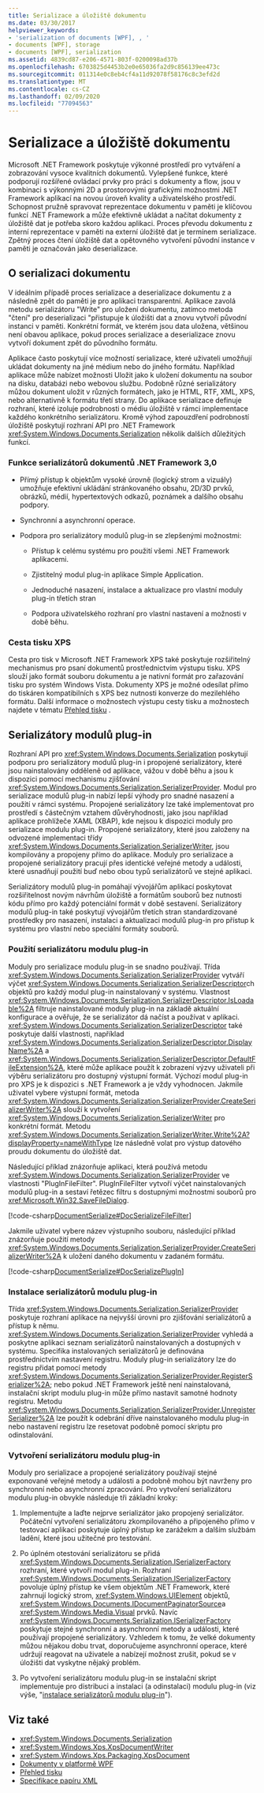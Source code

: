 ```yaml
---
title: Serializace a úložiště dokumentu
ms.date: 03/30/2017
helpviewer_keywords:
- 'serialization of documents [WPF], , '
- documents [WPF], storage
- documents [WPF], serialization
ms.assetid: 4839cd87-e206-4571-803f-0200098ad37b
ms.openlocfilehash: 6703825d4453b2e0e65036fa2d9c856139ee473c
ms.sourcegitcommit: 011314e0c8eb4cf4a11d92078f58176c8c3efd2d
ms.translationtype: MT
ms.contentlocale: cs-CZ
ms.lasthandoff: 02/09/2020
ms.locfileid: "77094563"
---
```

# <a name="document-serialization-and-storage"></a>Serializace a úložiště dokumentu

Microsoft .NET Framework poskytuje výkonné prostředí pro vytváření a zobrazování vysoce kvalitních dokumentů.  Vylepšené funkce, které podporují rozšířené ovládací prvky pro práci s dokumenty a flow, jsou v kombinaci s výkonnými 2D a prostorovými grafickými možnostmi .NET Framework aplikací na novou úroveň kvality a uživatelského prostředí.  Schopnost pružně spravovat reprezentace dokumentu v paměti je klíčovou funkcí .NET Framework a může efektivně ukládat a načítat dokumenty z úložiště dat je potřeba skoro každou aplikaci.  Proces převodu dokumentu z interní reprezentace v paměti na externí úložiště dat je termínem serializace.  Zpětný proces čtení úložiště dat a opětovného vytvoření původní instance v paměti je označován jako deserializace.

<a name="AboutSerialization"></a>

## <a name="about-document-serialization"></a>O serializaci dokumentu

V ideálním případě proces serializace a deserializace dokumentu z a následně zpět do paměti je pro aplikaci transparentní.  Aplikace zavolá metodu serializátoru "Write" pro uložení dokumentu, zatímco metoda "čtení" pro deserializaci "přistupuje k úložišti dat a znovu vytvoří původní instanci v paměti.  Konkrétní formát, ve kterém jsou data uložena, většinou není obavou aplikace, pokud proces serializace a deserializace znovu vytvoří dokument zpět do původního formátu.

Aplikace často poskytují více možností serializace, které uživateli umožňují ukládat dokumenty na jiné médium nebo do jiného formátu.  Například aplikace může nabízet možnosti Uložit jako k uložení dokumentu na soubor na disku, databázi nebo webovou službu.  Podobně různé serializátory můžou dokument uložit v různých formátech, jako je HTML, RTF, XML, XPS, nebo alternativně k formátu třetí strany.  Do aplikace serializace definuje rozhraní, které izoluje podrobnosti o médiu úložiště v rámci implementace každého konkrétního serializátoru.  Kromě výhod zapouzdření podrobností úložiště poskytují rozhraní API pro .NET Framework <xref:System.Windows.Documents.Serialization> několik dalších důležitých funkcí.

### <a name="features-of-net-framework-30-document-serializers"></a>Funkce serializátorů dokumentů .NET Framework 3,0

- Přímý přístup k objektům vysoké úrovně (logický strom a vizuály) umožňuje efektivní ukládání stránkovaného obsahu, 2D/3D prvků, obrázků, médií, hypertextových odkazů, poznámek a dalšího obsahu podpory.

- Synchronní a asynchronní operace.

- Podpora pro serializátory modulů plug-in se zlepšenými možnostmi:

  - Přístup k celému systému pro použití všemi .NET Framework aplikacemi.

  - Zjistitelný modul plug-in aplikace Simple Application.

  - Jednoduché nasazení, instalace a aktualizace pro vlastní moduly plug-in třetích stran

  - Podpora uživatelského rozhraní pro vlastní nastavení a možnosti v době běhu.

### <a name="xps-print-path"></a>Cesta tisku XPS

Cesta pro tisk v Microsoft .NET Framework XPS také poskytuje rozšiřitelný mechanismus pro psaní dokumentů prostřednictvím výstupu tisku.  XPS slouží jako formát souboru dokumentu a je nativní formát pro zařazování tisku pro systém Windows Vista.  Dokumenty XPS je možné odesílat přímo do tiskáren kompatibilních s XPS bez nutnosti konverze do mezilehlého formátu.  Další informace o možnostech výstupu cesty tisku a možnostech najdete v tématu [Přehled tisku](printing-overview.md) .

<a name="PluginSerializers"></a>

## <a name="plug-in-serializers"></a>Serializátory modulů plug-in

Rozhraní API pro <xref:System.Windows.Documents.Serialization> poskytují podporu pro serializátory modulů plug-in i propojené serializátory, které jsou nainstalovány odděleně od aplikace, vážou v době běhu a jsou k dispozici pomocí mechanismu zjišťování <xref:System.Windows.Documents.Serialization.SerializerProvider>.  Modul pro serializace modulů plug-in nabízí lepší výhody pro snadné nasazení a použití v rámci systému.  Propojené serializátory lze také implementovat pro prostředí s částečným vztahem důvěryhodnosti, jako jsou například aplikace prohlížeče XAML (XBAP), kde nejsou k dispozici moduly pro serializace modulu plug-in.  Propojené serializátory, které jsou založeny na odvozené implementaci třídy <xref:System.Windows.Documents.Serialization.SerializerWriter>, jsou kompilovány a propojeny přímo do aplikace.  Moduly pro serializace a propojené serializátory pracují přes identické veřejné metody a události, které usnadňují použití buď nebo obou typů serializátorů ve stejné aplikaci.

Serializátory modulů plug-in pomáhají vývojářům aplikací poskytovat rozšiřitelnost novým návrhům úložiště a formátům souborů bez nutnosti kódu přímo pro každý potenciální formát v době sestavení.  Serializátory modulů plug-in také poskytují vývojářům třetích stran standardizované prostředky pro nasazení, instalaci a aktualizaci modulů plug-in pro přístup k systému pro vlastní nebo speciální formáty souborů.

### <a name="using-a-plug-in-serializer"></a>Použití serializátoru modulu plug-in

Moduly pro serializace modulu plug-in se snadno používají.  Třída <xref:System.Windows.Documents.Serialization.SerializerProvider> vytváří výčet <xref:System.Windows.Documents.Serialization.SerializerDescriptor>ch objektů pro každý modul plug-in nainstalovaný v systému.  Vlastnost <xref:System.Windows.Documents.Serialization.SerializerDescriptor.IsLoadable%2A> filtruje nainstalované moduly plug-in na základě aktuální konfigurace a ověřuje, že se serializátor dá načíst a používat v aplikaci.  <xref:System.Windows.Documents.Serialization.SerializerDescriptor> také poskytuje další vlastnosti, například <xref:System.Windows.Documents.Serialization.SerializerDescriptor.DisplayName%2A> a <xref:System.Windows.Documents.Serialization.SerializerDescriptor.DefaultFileExtension%2A>, které může aplikace použít k zobrazení výzvy uživateli při výběru serializátoru pro dostupný výstupní formát.  Výchozí modul plug-in pro XPS je k dispozici s .NET Framework a je vždy vyhodnocen.  Jakmile uživatel vybere výstupní formát, metoda <xref:System.Windows.Documents.Serialization.SerializerProvider.CreateSerializerWriter%2A> slouží k vytvoření <xref:System.Windows.Documents.Serialization.SerializerWriter> pro konkrétní formát.  Metodu <xref:System.Windows.Documents.Serialization.SerializerWriter.Write%2A?displayProperty=nameWithType> lze následně volat pro výstup datového proudu dokumentu do úložiště dat.

Následující příklad znázorňuje aplikaci, která používá metodu <xref:System.Windows.Documents.Serialization.SerializerProvider> ve vlastnosti "PlugInFileFilter".  PlugInFileFilter vytvoří výčet nainstalovaných modulů plug-in a sestaví řetězec filtru s dostupnými možnostmi souborů pro <xref:Microsoft.Win32.SaveFileDialog>.

[!code-csharp[DocumentSerialize#DocSerializeFileFilter](~/samples/snippets/csharp/VS_Snippets_Wpf/DocumentSerialize/CSharp/ThumbViewer.cs#docserializefilefilter)]

Jakmile uživatel vybere název výstupního souboru, následující příklad znázorňuje použití metody <xref:System.Windows.Documents.Serialization.SerializerProvider.CreateSerializerWriter%2A> k uložení daného dokumentu v zadaném formátu.

[!code-csharp[DocumentSerialize#DocSerializePlugIn](~/samples/snippets/csharp/VS_Snippets_Wpf/DocumentSerialize/CSharp/ThumbViewer.cs#docserializeplugin)]

<a name="InstallingPluginSerializers"></a>

### <a name="installing-plug-in-serializers"></a>Instalace serializátorů modulu plug-in

Třída <xref:System.Windows.Documents.Serialization.SerializerProvider> poskytuje rozhraní aplikace na nejvyšší úrovni pro zjišťování serializátorů a přístup k němu.  <xref:System.Windows.Documents.Serialization.SerializerProvider> vyhledá a poskytne aplikaci seznam serializátorů nainstalovaných a dostupných v systému.  Specifika instalovaných serializátorů je definována prostřednictvím nastavení registru.  Moduly plug-in serializátory lze do registru přidat pomocí metody <xref:System.Windows.Documents.Serialization.SerializerProvider.RegisterSerializer%2A>; nebo pokud .NET Framework ještě není nainstalovaná, instalační skript modulu plug-in může přímo nastavit samotné hodnoty registru.  Metodu <xref:System.Windows.Documents.Serialization.SerializerProvider.UnregisterSerializer%2A> lze použít k odebrání dříve nainstalovaného modulu plug-in nebo nastavení registru lze resetovat podobně pomocí skriptu pro odinstalování.

### <a name="creating-a-plug-in-serializer"></a>Vytvoření serializátoru modulu plug-in

Moduly pro serializace a propojené serializátory používají stejné exponované veřejné metody a události a podobně mohou být navrženy pro synchronní nebo asynchronní zpracování.  Pro vytvoření serializátoru modulu plug-in obvykle následuje tři základní kroky:

1. Implementujte a laďte nejprve serializátor jako propojený serializátor.  Počáteční vytvoření serializátoru zkompilovaného a připojeného přímo v testovací aplikaci poskytuje úplný přístup ke zarážekm a dalším službám ladění, které jsou užitečné pro testování.

2. Po úplném otestování serializátoru se přidá <xref:System.Windows.Documents.Serialization.ISerializerFactory> rozhraní, které vytvoří modul plug-in.  Rozhraní <xref:System.Windows.Documents.Serialization.ISerializerFactory> povoluje úplný přístup ke všem objektům .NET Framework, které zahrnují logický strom, <xref:System.Windows.UIElement> objektů, <xref:System.Windows.Documents.IDocumentPaginatorSource>a <xref:System.Windows.Media.Visual> prvků.  Navíc <xref:System.Windows.Documents.Serialization.ISerializerFactory> poskytuje stejné synchronní a asynchronní metody a události, které používají propojené serializátory.  Vzhledem k tomu, že velké dokumenty můžou nějakou dobu trvat, doporučujeme asynchronní operace, které udržují reagovat na uživatele a nabízejí možnost zrušit, pokud se v úložišti dat vyskytne nějaký problém.

3. Po vytvoření serializátoru modulu plug-in se instalační skript implementuje pro distribuci a instalaci (a odinstalaci) modulu plug-in (viz výše, "[instalace serializátorů modulu plug-in](#InstallingPluginSerializers)").

## <a name="see-also"></a>Viz také

- <xref:System.Windows.Documents.Serialization>
- <xref:System.Windows.Xps.XpsDocumentWriter>
- <xref:System.Windows.Xps.Packaging.XpsDocument>
- [Dokumenty v platformě WPF](documents-in-wpf.md)
- [Přehled tisku](printing-overview.md)
- [Specifikace papíru XML](https://www.ecma-international.org/activities/XML%20Paper%20Specification/XPS%20Standard%20WD%201.6.pdf)
